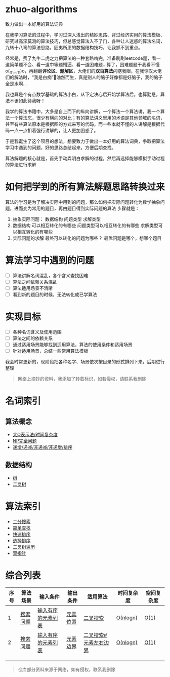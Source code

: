 # zhuo-algorithms
致力做出一本好用的算法词典

在我学习算法的过程中，学习过深入浅出的精妙思路、背过经济实用的算法模板、研究过高深莫测的算法技巧，但总感觉算法入不了门，各种让人迷惑的算法名词，九转十八弯的算法思路，匪夷所思的数据结构技巧，让我抓不到重点。

经常是，费了九牛二虎之力把算法的一种套路啃完，准备刷刷leetcode题，看一道简单题不会、看一道中等题懵逼、看一道困难题...算了，困难题题干我看不懂o(╥﹏╥)o，再翻翻**评论区**、**题解区**，大佬们的**双百算法**闪瞎我眼，在我惊叹大佬们的解法时，“我是白痴”🤪油然而生，真是别人的脑子好像都是好脑子，我的脑子全是水啊...

我也算是个有点数学基础的算法小白，从下定决心后开始学算法后，也算勤恳，算法不该如此待我呀！

我学的算法书籍中，大多是自上而下的纵向讲解，一个算法一个算法讲，我一个算法一个算法忘，很少有横向的对比；有的算法讲义里用的术语是其他领域的名词，甚至有些算法原本是根据图的方式来写的代码，而一些本就不懂的人讲解是根据代码一点一点扣着强行讲解的，让人更加困惑了。

于是我诞生了这个项目的想法，想要致力于做出一本好用的算法词典，争取把算法学习中遇到的问题，好的思路总结起来，方便后期查找。


算法解题的核心就是，首先手动弄明白求解的过程，然后再选择能够模拟手动过程的算法进行求解


# 如何把学到的所有算法解题思路转换过来
算法的学习是为了解决实际中用到的问题，那么如何把实际问题转化为数学抽象问题，进而变为常用的题目，再由题目得到实际问题的算法
步骤就是：
1. 抽象实际问题： 数据结构  问题类型  求解类型  
2. 数据结构 可以相互转化的有哪些  问题类型可以相互转化的有哪些   求解类型可以相互转化的有哪些
3. 实际问题的求解  最终可以转化的问题为哪些？   最优问题是哪个，想哪个题目


# 算法学习中遇到的问题
- [ ] 算法讲解名词混乱，各个含义查找困难
- [ ] 算法之间依赖关系混乱
- [ ] 算法适用场景不清晰
- [ ] 看到新的题目的时候，无法转化成已学算法
 
# 实现目标
- [ ] 各种名词含义及使用范围
- [ ] 算法之间的依赖关系
- [ ] 通过适用场景能够找到适用算法，算法的使用条件和适用场景
- [ ] 针对适用场景，总结一些常用算法模板

我会时常更新的，现阶段把各种名字、场景依次按目录的形式排列下来，后期进行整理
> 网络上摘抄的资料，我添加了转载标识，如若侵权，请联系我删除

# 名词索引
## 算法概念
- [大O表示法/时间复杂度](/名词/大O表示法.md)
- [NP完全问题](/名词/NP完全问题.md)
- [递增/递减/非递减/非递增/排序](/名词/数组排序顺序.md)

## 数据结构
- [树](/名词/树.md)
- [二叉树](/名词/二叉树.md)






# 算法索引

- [二分搜索](/算法/二分搜索.md)
- [简单查找](/算法/简单查找.md)
- [快速排序](/算法/快速排序.md)
- [选择排序](/算法/选择排序.md)
- [二叉树遍历](/算法/二叉树的遍历.md)
- [双指针](/算法/双指针.md)

# 综合列表
|序号	|算法场景							|输入条件														|输出条件											|适用算法						|时间复杂度												|空间复杂度											|
|--		|--									|--																|--													|--								|--														|--													|
|1		|[搜索问题](/适用场景/搜索问题.md)	|[输入有序的元素列表](/适用场景/搜索问题.md#输入有序的元素列表)	|[元素位置](/适用场景/搜索问题.md#输出元素位置)	|[二叉搜索](/算法/二分搜索.md)	|[O(nlogn)](/名词/大O表示法.md#一些常见的大O运行时间)	|[O(1)](/名词/大O表示法.md#一些常见的大O运行时间)	|
|2		|[搜索问题](/适用场景/搜索问题.md)	|[输入有序的元素列表](/适用场景/搜索问题.md#输入有序的元素列表)	|[元素边界](/适用场景/搜索问题.md#输出元素左右边界)	|[二叉搜索#元素左右边界](/算法/二分搜索.md#输出元素左右边界)	|[O(nlogn)](/名词/大O表示法.md#一些常见的大O运行时间)	|[O(1)](/名词/大O表示法.md#一些常见的大O运行时间)	|
|		|									|																|													|								|														|													|
|		|									|																|													|								|														|													|
|		|									|																|													|								|														|													|

> 仓库部分资料来源于网络，如有侵权，联系我删除